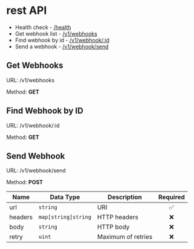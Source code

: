 # rest API

- Health check - [/health]()
- Get webhook list - [/v1/webhooks](/app/http/rest/README.md#get-webhooks)
- Find webhook by id - [/v1/webhook/:id](/app/http/rest/README.md#find-webhook)
- Send a webhook - [/v1/webhook/send](/app/http/rest/README.md#send-webhook)

## Get Webhooks

URL: /v1/webhooks

Method: **GET**

## Find Webhook by ID

URL: /v1/webhook/:id

Method: **GET**

## Send Webhook

URL: /v1/webhook/send

Method: **POST**

| Name    | Data Type           | Description        | Required |
| ------- | ------------------- | ------------------ | :------: |
| url     | `string`            | URI                |    ✅    |
| headers | `map[string]string` | HTTP headers       |    ❌    |
| body    | `string`            | HTTP body          |    ❌    |
| retry   | `uint`              | Maximum of retries |    ❌    |
